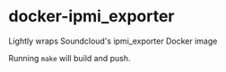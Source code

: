 # docker-ipmi\_exporter
Lightly wraps Soundcloud's ipmi\_exporter Docker image

Running `make` will build and push.
